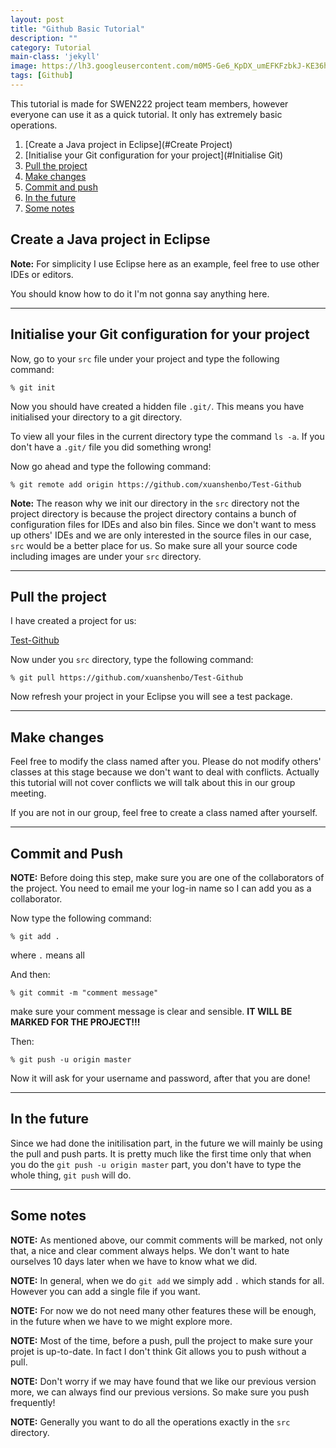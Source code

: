 ```yaml
---
layout: post
title: "Github Basic Tutorial"
description: ""
category: Tutorial
main-class: 'jekyll'
image: https://lh3.googleusercontent.com/m0M5-Ge6_KpDX_umEFKFzbkJ-KE36hDOhI8B4FjIZK3ff7wHlp1WO9eKRWkSLAz1-Vro7faYDd83IdTc869ESzpiq4d5ECCXI326p1EL5JK3UDlYb1yJaU8utowvcFTl_U6uoZv9NkD1awZ9nCR7PjiPeFV1xxfoZVShIqnQq9xXkrNZOZI1Qh3O_tMt13kF3KBr15dsE-zF10ngaAMilkOEIeJLJXQTfeZmom3ngbSCWFemNDPPd5PwugyRf3OFvEvbHMqOIx3SIlQ2VeYvzpcOIXLAhjc0esiOFlov6u8S6NX9pSTjN0F08mv_uAyHnQx9Oz4S3UtwJfVnmyHA1KZ8ve-A0_msBTjxnp1LP3PCMUiITADFEbSHPNQrTpNp4u9QbSAnWo-V4iGt9dG4vzqDeau8xDcEJhAk67oZV4Nw-GK_1nci1x0OmCAVxjs429sZext_Ynj6Hev2KHOyZN7J1K4EhJNKYFuwBWLkA-5qdgyqBgkBgoptmat4yWSkGgBg8zC1eIPcSoCOqb99Tlrc4xFnHYdlwNhb_nFqR7wd5hjhVF8RQZDvJavli23-JVX6YAPuP5eZK2C3F-8LIewMUCkoaHpuZP0mWy6kOQdyoH2CaOihN3qc7bIHyPq0tV7ypvh2OsuwdSv7FARqoHXW4IBXcsk=w1200-h630-no
tags: [Github]
---
```

This tutorial is made for SWEN222 project team members, however everyone can use it as a quick tutorial. It only has extremely basic operations.

<!--more-->


1. [Create a Java project in Eclipse](#Create Project)
2. [Initialise your Git configuration for your project](#Initialise Git)
3. [Pull the project](#Pull)
4. [Make changes](#Modify)
5. [Commit and push](#Push)
6. [In the future](#Future)
7. [Some notes](#Notes)

Create a Java project in Eclipse <a id="Create Project"></a>
------

**Note:** For simplicity I use Eclipse here as an example, feel free to use other IDEs or editors.

You should know how to do it I'm not gonna say anything here.

---

Initialise your Git configuration for your project <a id="Initialise Git"></a>
------

Now, go to your ```src``` file under your project and type the following command:

```
% git init
```

Now you should have created a hidden file ```.git/```. This means you have initialised your directory to a git directory.

To view all your files in the current directory type the command ```ls -a```. If you don't have a ```.git/``` file you did something wrong!

Now go ahead and type the following command:

```
% git remote add origin https://github.com/xuanshenbo/Test-Github
```

**Note:** The reason why we init our directory in the ```src``` directory not the project directory is because the project directory contains a bunch of configuration files for IDEs and also bin files. Since we don't want to mess up others' IDEs and we are only interested in the source files in our case, ```src``` would be a better place for us. So make sure all your source code including images are under your ```src``` directory.

---

Pull the project <a id="Pull"></a>
------

I have created a project for us:

<a href="https://github.com/xuanshenbo/Test-Github"> Test-Github</a>

Now under you ```src``` directory, type the following command:

```
% git pull https://github.com/xuanshenbo/Test-Github
```

Now refresh your project in your Eclipse you will see a test package.

---

Make changes <a id="Modify"></a>
------

Feel free to modify the class named after you. Please do not modify others' classes at this stage because we don't want to deal with conflicts. Actually this tutorial will not cover conflicts we will talk about this in our group meeting.

If you are not in our group, feel free to create a class named after yourself.

---

Commit and Push <a id="Push"></a>
------

**NOTE:** Before doing this step, make sure you are one of the collaborators of the project. You need to email me your log-in name so I can add you as a collaborator.

Now type the following command:

```
% git add .
```
where ```.``` means all

And then:

```
% git commit -m "comment message"
```
make sure your comment message is clear and sensible. **IT WILL BE MARKED FOR THE PROJECT!!!**

Then:

```
% git push -u origin master
```

Now it will ask for your username and password, after that you are done!

---

In the future <a id="Future"></a>
------

Since we had done the initilisation part, in the future we will mainly be using the pull and push parts. It is pretty much like the first time only that when you do the ```git push -u origin master``` part, you don't have to type the whole thing, ```git push``` will do.

---

Some notes <a id="Notes"></a>
------

**NOTE:** As mentioned above, our commit comments will be marked, not only that, a nice and clear comment always helps. We don't want to hate ourselves 10 days later when we have to know what we did.

**NOTE:** In general, when we do ```git add``` we simply add ```.``` which stands for all. However you can add a single file if you want.

**NOTE:** For now we do not need many other features these will be enough, in the future when we have to we might explore more.

**NOTE:** Most of the time, before a push, pull the project to make sure your projet is up-to-date. In fact I don't think Git allows you to push without a pull.

**NOTE:** Don't worry if we may have found that we like our previous version more, we can always find our previous versions. So make sure you push frequently!

**NOTE:** Generally you want to do all the operations exactly in the ```src``` directory.
